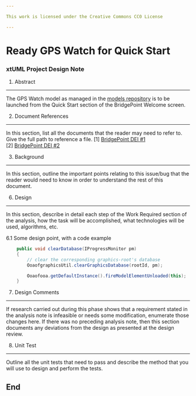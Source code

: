```yaml
---

This work is licensed under the Creative Commons CC0 License

---
```


# Ready GPS Watch for Quick Start
### xtUML Project Design Note


1. Abstract
-----------
The GPS Watch model as managed in the [models repository](https://github.com/xtuml/models) is to be launched 
from the Quick Start section of the BridgePoint Welcome screen.

2. Document References
----------------------
In this section, list all the documents that the reader may need to refer to.
Give the full path to reference a file.
[1] [BridgePoint DEI #1](https://support.onefact.net/redmine/issues/1)  
[2] [BridgePoint DEI #2](https://support.onefact.net/redmine/issues/2)  

3. Background
-------------
In this section, outline the important points relating to this issue/bug that
the reader would need to know in order to understand the rest of this
document.

6. Design
---------
In this section, describe in detail each step of the Work Required section of
the analysis, how the task will be accomplished, what technologies will
be used, algorithms, etc.

6.1 Some design point, with a code example
```java
    public void clearDatabase(IProgressMonitor pm) 
    {
        // clear the corresponding graphics-root's database
        OoaofgraphicsUtil.clearGraphicsDatabase(rootId, pm);

        Ooaofooa.getDefaultInstance().fireModelElementUnloaded(this);
    }
```

7. Design Comments
------------------
If research carried out during this phase shows that a requirement stated in the
analysis note is infeasible or needs some modification, enumerate those changes
here. If there was no preceding analysis note, then this section documents any
deviations from the design as presented at the design review.

8. Unit Test
------------
Outline all the unit tests that need to pass and describe the method that you
will use to design and perform the tests.

End
---

